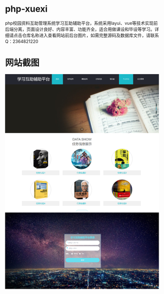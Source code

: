 # php-xuexi
php校园资料互助管理系统学习互助辅助平台，系统采用layui、vue等技术实现前后端分离，页面设计良好、内容丰富、功能齐全，适合用做课设和毕设等学习。详细请点击仓库名称进入查看网站前后台图片，如需完整源码及数据库文件，请联系Q：2364821220
# 网站截图
![image](https://github.com/hzl0898/php-xuexi/blob/main/网站首页.png)
![image](https://github.com/hzl0898/php-xuexi/blob/main/后台登录.png)
